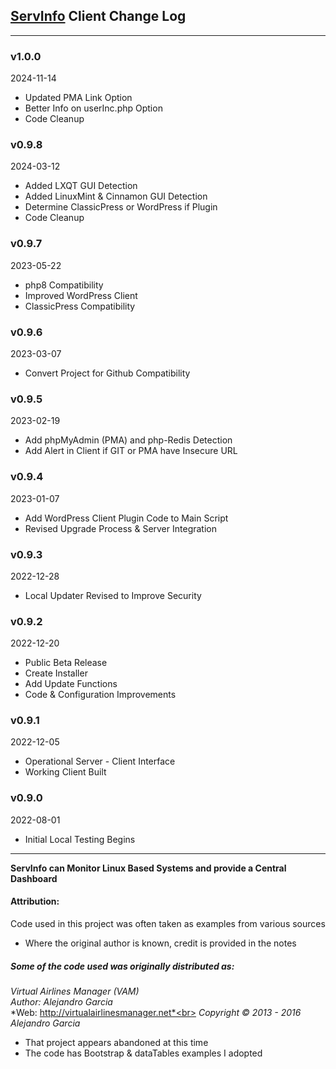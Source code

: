 ## [ServInfo](https://servinfo.elite-star-services.com/) Client Change Log
---
### v1.0.0
2024-11-14

* Updated PMA Link Option
* Better Info on userInc.php Option
* Code Cleanup

### v0.9.8
2024-03-12

* Added LXQT GUI Detection
* Added LinuxMint & Cinnamon GUI Detection
* Determine ClassicPress or WordPress if Plugin
* Code Cleanup

### v0.9.7
2023-05-22

* php8 Compatibility
* Improved WordPress Client
* ClassicPress Compatibility

### v0.9.6
2023-03-07

* Convert Project for Github Compatibility

### v0.9.5
2023-02-19

* Add phpMyAdmin (PMA) and php-Redis Detection
* Add Alert in Client if GIT or PMA have Insecure URL

### v0.9.4
2023-01-07

* Add WordPress Client Plugin Code to Main Script
* Revised Upgrade Process & Server Integration

### v0.9.3
2022-12-28

* Local Updater Revised to Improve Security

### v0.9.2
2022-12-20

* Public Beta Release
* Create Installer
* Add Update Functions
* Code & Configuration Improvements

### v0.9.1
2022-12-05

* Operational Server - Client Interface
* Working Client Built

### v0.9.0
2022-08-01

* Initial Local Testing Begins

---

**ServInfo can Monitor Linux Based Systems and provide a Central Dashboard**
#### Attribution:
Code used in this project was often taken as examples from various sources
* Where the original author is known, credit is provided in the notes

##### Some of the code used was originally distributed as:
*Virtual Airlines Manager (VAM)*<br>
*Author: Alejandro Garcia*<br>
*Web: http://virtualairlinesmanager.net*<br>
*Copyright © 2013 - 2016 Alejandro Garcia*<br>
* That project appears abandoned at this time
* The code has Bootstrap & dataTables examples I adopted
